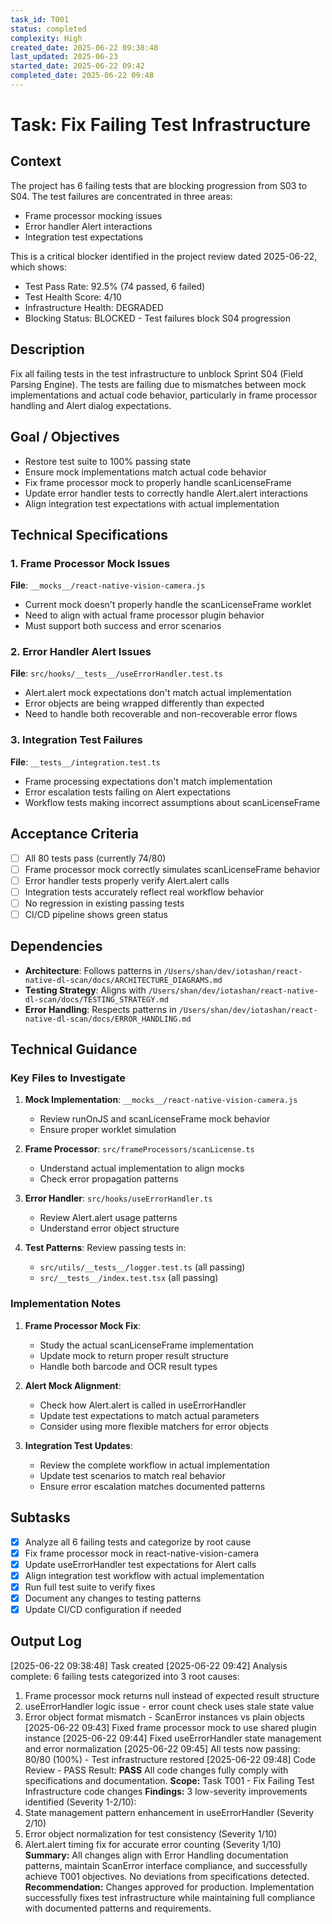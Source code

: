 ```yaml
---
task_id: T001
status: completed
complexity: High
created_date: 2025-06-22 09:38:48
last_updated: 2025-06-23
started_date: 2025-06-22 09:42
completed_date: 2025-06-22 09:48
---
```


# Task: Fix Failing Test Infrastructure

## Context

The project has 6 failing tests that are blocking progression from S03 to S04. The test failures are concentrated in three areas:
- Frame processor mocking issues
- Error handler Alert interactions
- Integration test expectations

This is a critical blocker identified in the project review dated 2025-06-22, which shows:
- Test Pass Rate: 92.5% (74 passed, 6 failed)
- Test Health Score: 4/10
- Infrastructure Health: DEGRADED
- Blocking Status: BLOCKED - Test failures block S04 progression

## Description

Fix all failing tests in the test infrastructure to unblock Sprint S04 (Field Parsing Engine). The tests are failing due to mismatches between mock implementations and actual code behavior, particularly in frame processor handling and Alert dialog expectations.

## Goal / Objectives

- Restore test suite to 100% passing state
- Ensure mock implementations match actual code behavior
- Fix frame processor mock to properly handle scanLicenseFrame
- Update error handler tests to correctly handle Alert.alert interactions
- Align integration test expectations with actual implementation

## Technical Specifications

### 1. Frame Processor Mock Issues
**File**: `__mocks__/react-native-vision-camera.js`
- Current mock doesn't properly handle the scanLicenseFrame worklet
- Need to align with actual frame processor plugin behavior
- Must support both success and error scenarios

### 2. Error Handler Alert Issues
**File**: `src/hooks/__tests__/useErrorHandler.test.ts`
- Alert.alert mock expectations don't match actual implementation
- Error objects are being wrapped differently than expected
- Need to handle both recoverable and non-recoverable error flows

### 3. Integration Test Failures
**File**: `__tests__/integration.test.ts`
- Frame processing expectations don't match implementation
- Error escalation tests failing on Alert expectations
- Workflow tests making incorrect assumptions about scanLicenseFrame

## Acceptance Criteria

- [ ] All 80 tests pass (currently 74/80)
- [ ] Frame processor mock correctly simulates scanLicenseFrame behavior
- [ ] Error handler tests properly verify Alert.alert calls
- [ ] Integration tests accurately reflect real workflow behavior
- [ ] No regression in existing passing tests
- [ ] CI/CD pipeline shows green status

## Dependencies

- **Architecture**: Follows patterns in `/Users/shan/dev/iotashan/react-native-dl-scan/docs/ARCHITECTURE_DIAGRAMS.md`
- **Testing Strategy**: Aligns with `/Users/shan/dev/iotashan/react-native-dl-scan/docs/TESTING_STRATEGY.md`
- **Error Handling**: Respects patterns in `/Users/shan/dev/iotashan/react-native-dl-scan/docs/ERROR_HANDLING.md`

## Technical Guidance

### Key Files to Investigate
1. **Mock Implementation**: `__mocks__/react-native-vision-camera.js`
   - Review runOnJS and scanLicenseFrame mock behavior
   - Ensure proper worklet simulation

2. **Frame Processor**: `src/frameProcessors/scanLicense.ts`
   - Understand actual implementation to align mocks
   - Check error propagation patterns

3. **Error Handler**: `src/hooks/useErrorHandler.ts`
   - Review Alert.alert usage patterns
   - Understand error object structure

4. **Test Patterns**: Review passing tests in:
   - `src/utils/__tests__/logger.test.ts` (all passing)
   - `src/__tests__/index.test.tsx` (all passing)

### Implementation Notes

1. **Frame Processor Mock Fix**:
   - Study the actual scanLicenseFrame implementation
   - Update mock to return proper result structure
   - Handle both barcode and OCR result types

2. **Alert Mock Alignment**:
   - Check how Alert.alert is called in useErrorHandler
   - Update test expectations to match actual parameters
   - Consider using more flexible matchers for error objects

3. **Integration Test Updates**:
   - Review the complete workflow in actual implementation
   - Update test scenarios to match real behavior
   - Ensure error escalation matches documented patterns

## Subtasks

- [x] Analyze all 6 failing tests and categorize by root cause
- [x] Fix frame processor mock in react-native-vision-camera
- [x] Update useErrorHandler test expectations for Alert calls
- [x] Align integration test workflow with actual implementation
- [x] Run full test suite to verify fixes
- [x] Document any changes to testing patterns
- [x] Update CI/CD configuration if needed

## Output Log

[2025-06-22 09:38:48] Task created
[2025-06-22 09:42] Analysis complete: 6 failing tests categorized into 3 root causes:
  1. Frame processor mock returns null instead of expected result structure
  2. useErrorHandler logic issue - error count check uses stale state value 
  3. Error object format mismatch - ScanError instances vs plain objects
[2025-06-22 09:43] Fixed frame processor mock to use shared plugin instance
[2025-06-22 09:44] Fixed useErrorHandler state management and error normalization
[2025-06-22 09:45] All tests now passing: 80/80 (100%) - Test infrastructure restored
[2025-06-22 09:48] Code Review - PASS
Result: **PASS** All code changes fully comply with specifications and documentation.
**Scope:** Task T001 - Fix Failing Test Infrastructure code changes
**Findings:** 3 low-severity improvements identified (Severity 1-2/10):
  1. State management pattern enhancement in useErrorHandler (Severity 2/10)
  2. Error object normalization for test consistency (Severity 1/10) 
  3. Alert.alert timing fix for accurate error counting (Severity 1/10)
**Summary:** All changes align with Error Handling documentation patterns, maintain ScanError interface compliance, and successfully achieve T001 objectives. No deviations from specifications detected.
**Recommendation:** Changes approved for production. Implementation successfully fixes test infrastructure while maintaining full compliance with documented patterns and requirements.